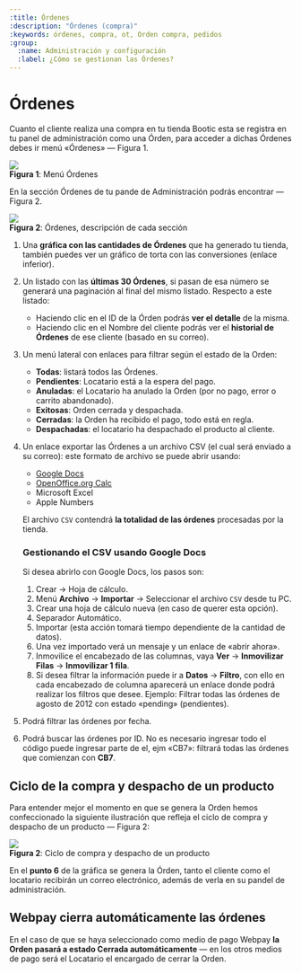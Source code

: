 ```yaml
---
:title: Órdenes 
:description: "Órdenes (compra)"
:keywords: órdenes, compra, ot, Orden compra, pedidos 
:group:
  :name: Administración y configuración
  :label: ¿Cómo se gestionan las Órdenes?
---
```

# Órdenes 

Cuanto el cliente realiza una compra en tu tienda Bootic esta se registra en tu
panel de administración como una Órden, para acceder a dichas Órdenes debes ir
menú «Órdenes» — Figura 1.

<div class="captura">
  <div class="c-contenido">
      <img src="/img/admin/orders-menu.png">
  </div>
  <div class="c-pie"><strong>Figura 1</strong>: Menú Órdenes</div>
</div>

En la sección Órdenes de tu pande de Administración podrás encontrar — Figura 2.

<div class="captura">
  <div class="c-contenido">
      <img src="/img/admin/orders-home.png">
  </div>
  <div class="c-pie"><strong>Figura 2</strong>: Órdenes, descripción de
cada sección</div>
</div>

1. Una **gráfica con las cantidades de Órdenes** que ha generado tu tienda, también
   puedes ver un gráfico de torta con las conversiones (enlace inferior).

2. Un listado con las **últimas 30 Órdenes**, si pasan de esa número se generará una
   paginación al final del mismo listado. Respecto a este listado:

    * Haciendo clic en el ID de la Órden podrás **ver el detalle** de la misma. 
    * Haciendo clic en el Nombre del cliente podrás ver el **historial de Órdenes** de ese cliente (basado en su correo).

3. Un menú lateral con enlaces para filtrar según el estado de la Orden:
    * <strong class="label-orden orden-todas">Todas</strong>: listará todos las Órdenes.
    * <strong class="label-orden orden-pendiente">Pendientes</strong>: Locatario está a la espera del pago.
    * <strong class="label-orden orden-anulada">Anuladas</strong>: el Locatario ha anulado la Orden (por no pago, error o carrito abandonado).
    * <strong class="label-orden orden-exitoda">Exitosas</strong>: Orden cerrada y despachada.
    * <strong class="label-orden orden-cerrada">Cerradas</strong>: la Orden ha recibido el pago, todo está en regla.
    * <strong class="label-orden orden-despachada">Despachadas</strong>: el locatario ha despachado el producto al cliente.

4. Un enlace exportar las Órdenes a un archivo CSV (el cual será enviado a su
   correo): este formato de archivo se puede abrir usando:
    * [Google Docs](http://docs.google.com/ "Ir al sitio")
    * [OpenOffice.org Calc](http://www.openoffice.org/download/index.html
      "Descargar")
    * Microsoft Excel
    * Apple Numbers

    El archivo `CSV` contendrá **la totalidad de las órdenes** procesadas por la
tienda. 

   <h3>Gestionando el CSV usando Google Docs</h3>

   Si desea abrirlo con Google Docs, los pasos son:

    1. Crear &rarr; Hoja de cálculo.
    2. Menú **Archivo** &rarr; **Importar** &rarr; Seleccionar el archivo `CSV` desde
       tu PC.
    3. Crear una hoja de cálculo nueva (en caso de querer esta opción).
    4. Separador Automático.
    5. Importar (esta acción tomará tiempo dependiente de la cantidad de datos).
    6. Una vez importado verá un mensaje y un enlace de «abrir ahora».
    7. Inmovilice el encabezado de las columnas, vaya **Ver** &rarr; **Inmovilizar
       Filas** &rarr; **Inmovilizar 1 fila**.
    8. Si desea filtrar la información puede ir a **Datos** &rarr; **Filtro**,
       con ello en cada encabezado de columna aparecerá un enlace donde podrá
realizar los filtros que desee. Ejemplo: Filtrar todas las órdenes de agosto de
2012 con estado «pending» (pendientes).

5. Podrá filtrar las órdenes por fecha.
6. Podrá buscar las órdenes por ID. No es necesario ingresar todo el código
   puede ingresar parte de el, ejm «CB7»: filtrará todas las órdenes que
comienzan con **CB7**.

## Ciclo de la compra y despacho de un producto

Para entender mejor el momento en que se genera la Orden hemos confeccionado la
siguiente ilustración que refleja el ciclo de compra y despacho de un producto
— Figura 2: 

<div class="captura">
  <div class="c-contenido">
      <a rel="fancybox" href="/img/admin/orders-ciclo-big.png"><img src="/img/admin/orders-ciclo-th.png"></a>
  </div>
  <div class="c-pie"><strong>Figura 2</strong>: Ciclo de compra y despacho de un
producto</div>
</div>

En el **punto 6** de la gráfica se genera la Órden, tanto el cliente como el
locatario recibirán un correo electrónico, además de verla en su pandel de
administración.

## Webpay cierra automáticamente las órdenes

En el caso de que se haya seleccionado como medio de pago Webpay **la Orden pasará
a estado Cerrada automáticamente** — en los otros medios de pago será el
Locatario el encargado de cerrar la Orden. 
